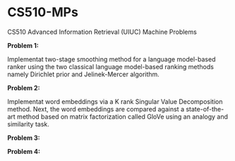 # CS510-MPs
CS510 Advanced Information Retrieval (UIUC) Machine Problems

**Problem 1:**

Implementat two-stage smoothing method for a language model-based ranker using the two classical language model-based ranking methods namely Dirichlet prior and Jelinek-Mercer algorithm.

**Problem 2:**

Implementat word embeddings via a K rank Singular Value Decomposition method. Next, the word embeddings are compared against a state-of-the-art method based on matrix factorization called GloVe using an analogy and similarity task.

**Problem 3:**

**Problem 4:**
